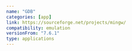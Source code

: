 ```yaml
---
name: "GDB"
categories: [app]
link: https://sourceforge.net/projects/mingw/
compatibility: emulation
versionFrom: "7.6.1"
type: applications
---
```


